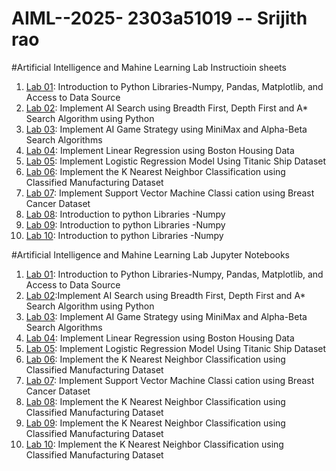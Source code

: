# AIML--2025- 2303a51019 -- Srijith rao
#Artificial Intelligence and Mahine Learning Lab Instructioin sheets
1. [Lab 01](https://github.com/2303a51019/AIML--2025/blob/main/AIML_A1.pdf):  Introduction to Python Libraries-Numpy, Pandas, Matplotlib, and Access to Data Source
2. [Lab 02](https://github.com/2303a51019/AIML--2025/blob/main/AIML_A2.pdf): Implement AI Search using Breadth First, Depth First and A* Search Algorithm using Python
3. [Lab 03](https://github.com/2303a51019/AIML--2025/blob/main/AIML_A3.pdf): Implement AI Game Strategy using MiniMax and Alpha-Beta Search Algorithms
4. [Lab 04](https://github.com/2303a51019/AIML--2025/blob/main/AIML_A4.pdf): Implement Linear Regression using Boston Housing Data
5. [Lab 05](https://github.com/2303a51019/AIML--2025/blob/main/AIML_A5.pdf): Implement Logistic Regression Model Using Titanic Ship Dataset
6. [Lab 06](https://github.com/2303a51019/AIML--2025/blob/main/AIML_A6.pdf): Implement the K Nearest Neighbor Classification using Classified Manufacturing Dataset
7. [Lab 07](https://github.com/2303a51019/AIML--2025/blob/main/AIML_A7.pdf):  Implement Support Vector Machine Classi cation using Breast Cancer Dataset
8. [Lab 08](): Introduction to python Libraries -Numpy
9. [Lab 09](): Introduction to python Libraries -Numpy
10. [Lab 10](): Introduction to python Libraries -Numpy


#Artificial Intelligence and Mahine Learning Lab Jupyter Notebooks
1. [Lab 01](https://github.com/2303a51019/AIML--2025/blob/main/AIML_LAB01.ipynb): Introduction to Python Libraries-Numpy, Pandas, Matplotlib, and Access to Data Source
2. [Lab 02](https://github.com/2303a51019/AIML--2025/blob/main/Lab02_AIML.ipynb):Implement AI Search using Breadth First, Depth First and A* Search Algorithm using Python
3. [Lab 03](https://github.com/2303a51019/AIML--2025/blob/main/lab_03_.ipynb): Implement AI Game Strategy using MiniMax and Alpha-Beta Search Algorithms
4. [Lab 04](https://github.com/2303a51019/AIML--2025/blob/main/ASIGNMENT_04.ipynb): Implement Linear Regression using Boston Housing Data
5. [Lab 05](https://github.com/2303a51019/AIML--2025/blob/main/Lab_05.ipynb): Implement Logistic Regression Model Using Titanic Ship Dataset
6. [Lab 06](https://github.com/2303a51019/AIML--2025/blob/main/AIML_LAB06.ipynb): Implement the K Nearest Neighbor Classification using Classified Manufacturing Dataset
7. [Lab 07](https://github.com/2303a51019/AIML--2025/blob/main/AIML_LAB07.ipynb):  Implement Support Vector Machine Classi cation using Breast Cancer Dataset
8. [Lab 08](https://github.com/2303a51019/AIML--2025/blob/main/AIML_LAB08.ipynb): Implement the K Nearest Neighbor Classification using Classified Manufacturing Dataset
9. [Lab 09](): Implement the K Nearest Neighbor Classification using Classified Manufacturing Dataset
10. [Lab 10](): Implement the K Nearest Neighbor Classification using Classified Manufacturing Dataset

